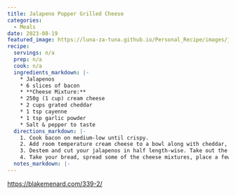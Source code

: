 ```yaml
---
title: Jalapeno Popper Grilled Cheese
categories: 
  - Meals
date: 2023-08-19
featured_image: https://luna-za-tuna.github.io/Personal_Recipe/images/jalapeno_popper_grilled_cheese.webp
recipe:
  servings: n/a
  prep: n/a
  cook: n/a
  ingredients_markdown: |-
    * Jalapenos
    * 6 slices of bacon
    * **Cheese Mixture:**
    * 250g (1 cup) cream cheese
    * 2 cups grated cheddar
    * 1 tsp cayenne
    * 1 tsp garlic powder
    * Salt & pepper to taste
  directions_markdown: |-
    1. Cook bacon on medium-low until crispy. 
    2. Add room temperature cream cheese to a bowl along with cheddar, bacon, cayenne, and garlic powder. Mix and salt & pepper to taste. Don’t need too much salt because of the bacon.
    3. Destem and cut your jalapenos in half length-wise. Take out the guts and seeds with a spoon. Cook on medium heat to get colour for 5 minutes. Put another heavy bottom pan on top of the jalapenos while cooking. This will flatten the jalapenos and partially steam them so they get softer. They are finished when a little soft but still have some texture.
    4. Take your bread, spread some of the cheese mixtures, place a few jalapenos on, and spread the other piece of bread with cheese and top. Butter the outside of the bread and cook like grilled cheese on low heat. Done when crispy outside and melty inside. ENJOY.
  notes_markdown: |-
---
```

https://blakemenard.com/339-2/
